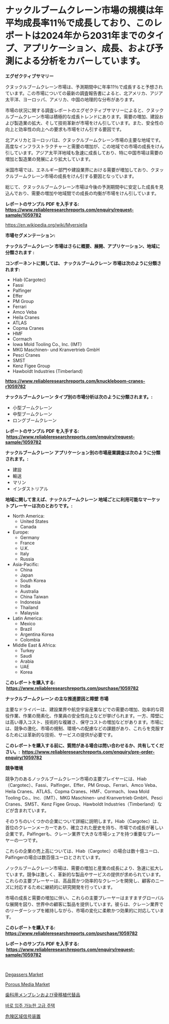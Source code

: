 <p><h1>ナックルブームクレーン市場の規模は年平均成長率11％で成長しており、このレポートは2024年から2031年までのタイプ、アプリケーション、成長、および予測による分析をカバーしています。</h1></p><p><strong>エグゼクティブサマリー</strong></p>
<p><p>クヌックルブームクレーン市場は、予測期間中に年率11％で成長すると予想されています。この市場についての最新の調査報告書によると、北アメリカ、アジア太平洋、ヨーロッパ、アメリカ、中国の地理的な分布があります。</p><p>市場の状況に関する調査レポートのエグゼクティブサマリーによると、クヌックルブームクレーン市場は積極的な成長トレンドにあります。需要の増加、建設および製造業の拡大、そして技術革新が市場をけん引しています。また、安全性の向上と効率性の向上への要求も市場をけん引する要因です。</p><p>北アメリカとヨーロッパは、クヌックルブームクレーン市場の主要な地域です。高度なインフラストラクチャーと需要の増加が、この地域での市場の成長をけん引しています。アジア太平洋地域も急速に成長しており、特に中国市場は需要の増加と製造業の発展により拡大しています。</p><p>米国市場では、エネルギー部門や建設業界における需要が増加しており、クヌックルブームクレーン市場の成長をけん引する要因となっています。</p><p>総じて、クヌックルブームクレーン市場は今後の予測期間中に安定した成長を見込んでおり、需要の増加や地域間での成長の均衡が市場をけん引しています。</p></p>
<p><strong>レポートのサンプル PDF を入手する: <a href="https://www.reliableresearchreports.com/enquiry/request-sample/1059782">https://www.reliableresearchreports.com/enquiry/request-sample/1059782</a></strong></p>
<p><a href="https://en.wikipedia.org/wiki/Myersiella">https://en.wikipedia.org/wiki/Myersiella</a></p>
<p><strong>市場セグメンテーション:</strong></p>
<p><strong> ナックルブームクレーン 市場はさらに概要、展開、アプリケーション、地域に分類されます :</strong></p>
<p><strong>コンポーネントに関しては、 ナックルブームクレーン 市場は次のように分類されます: &nbsp;</strong></p>
<p><ul><li>Hiab (Cargotec)</li><li>Fassi</li><li>Palfinger</li><li>Effer</li><li>PM Group</li><li>Ferrari</li><li>Amco Veba</li><li>Heila Cranes</li><li>ATLAS</li><li>Copma Cranes</li><li>HMF</li><li>Cormach</li><li>Iowa Mold Tooling Co., Inc. (IMT)</li><li>MKG Maschinen- und Kranvertrieb GmbH</li><li>Pesci Cranes</li><li>SMST</li><li>Kenz Figee Group</li><li>Hawboldt Industries (Timberland)</li></ul></p>
<p><strong><a href="https://www.reliableresearchreports.com/knuckleboom-cranes-r1059782">https://www.reliableresearchreports.com/knuckleboom-cranes-r1059782</a></strong></p>
<p><strong> ナックルブームクレーン タイプ別の市場分析は次のように分類されます。:</strong></p>
<p><ul><li>小型ブームクレーン</li><li>中型ブームクレーン</li><li>ロングブームクレーン</li></ul></p>
<p><strong>レポートのサンプル PDF を入手する: &nbsp;<a href="https://www.reliableresearchreports.com/enquiry/request-sample/1059782">https://www.reliableresearchreports.com/enquiry/request-sample/1059782</a></strong></p>
<p><strong> ナックルブームクレーン アプリケーション別の市場産業調査は次のように分類されます。:</strong></p>
<p><ul><li>建設</li><li>輸送</li><li>マリン</li><li>インダストリアル</li></ul></p>
<p><strong>地域に関して言えば、ナックルブームクレーン 地域ごとに利用可能なマーケットプレーヤーは次のとおりです。:</strong></p>
<p><ul>
    <li>
        North America:
        <ul>
            <li>United States</li>
            <li>Canada</li>
        </ul>
    </li>
    <li>
        Europe:
        <ul>
            <li>Germany</li>
            <li>France</li>
            <li>U.K.</li>
            <li>Italy</li>
            <li>Russia</li>
        </ul>
    </li>
    <li>
        Asia-Pacific:
        <ul>
            <li>China</li>
            <li>Japan</li>
            <li>South Korea</li>
            <li>India</li>
            <li>Australia</li>
            <li>China Taiwan</li>
            <li>Indonesia</li>
            <li>Thailand</li>
            <li>Malaysia</li>
        </ul>
    </li>
    <li>
        Latin America:
        <ul>
            <li>Mexico</li>
            <li>Brazil</li>
            <li>Argentina Korea</li>
            <li>Colombia</li>
        </ul>
    </li>
    <li>
        Middle East & Africa:
        <ul>
            <li>Turkey</li>
            <li>Saudi</li>
            <li>Arabia</li>
            <li>UAE</li>
            <li>Korea</li>
        </ul>
    </li>
    </ul></p>
<p><strong>このレポートを購入する: &nbsp;<a href="https://www.reliableresearchreports.com/purchase/1059782">https://www.reliableresearchreports.com/purchase/1059782</a></strong></p>
<p><strong>ナックルブームクレーン の主な推進要因と障壁 市場</strong></p>
<p><p>主要なドライバーは、建設業界や航空宇宙産業などでの需要の増加、効率的な荷役作業、作業の簡素化、作業員の安全性向上などが挙げられます。一方、障壁には高い導入コスト、技術的な複雑さ、保守コストの増加などがあります。市場には、競争の激化、市場の規制、環境への配慮などの課題があり、これらを克服するためには革新的な技術、サービスの提供が必要です。</p></p>
<p><strong>このレポートを購入する前に、質問がある場合は問い合わせるか、共有してください。:&nbsp; <a href="https://www.reliableresearchreports.com/enquiry/pre-order-enquiry/1059782">https://www.reliableresearchreports.com/enquiry/pre-order-enquiry/1059782</a></strong></p>
<p><strong>競争環境</strong></p>
<p><p>競争力のあるノックルブームクレーン市場の主要プレイヤーには、Hiab（Cargotec）、Fassi、Palfinger、Effer、PM Group、Ferrari、Amco Veba、Heila Cranes、ATLAS、Copma Cranes、HMF、Cormach、Iowa Mold Tooling Co.、Inc.（IMT）、MKG Maschinen- und Kranvertrieb GmbH、Pesci Cranes、SMST、Kenz Figee Group、Hawboldt Industries（Timberland）などが含まれています。</p><p>そのうちのいくつかの企業について詳細に説明します。Hiab（Cargotec）は、首位のクレーンメーカーであり、確立された歴史を持ち、市場での成長が著しい企業です。Palfingerも、クレーン業界で大きな市場シェアを持つ重要なプレーヤーの一つです。</p><p>これらの企業の売上高については、Hiab（Cargotec）の場合は数十億ユーロ、Palfingerの場合は数百億ユーロとされています。</p><p>ノックルブームクレーン市場は、需要の増加と産業の成長により、急速に拡大しています。競争は激しく、革新的な製品やサービスの提供が求められています。これらの主要プレーヤーは、高品質かつ効率的なクレーンを開発し、顧客のニーズに対応するために継続的に研究開発を行っています。</p><p>市場の成長と需要の増加に伴い、これらの主要プレーヤーはますますグローバルな展開を図り、世界中の顧客に製品を提供しています。彼らは、クレーン業界でのリーダーシップを維持しながら、市場の変化に柔軟かつ効果的に対応しています。</p></p>
<p><strong>このレポートを購入する: &nbsp; <a href="https://www.reliableresearchreports.com/purchase/1059782">https://www.reliableresearchreports.com/purchase/1059782</a></strong></p>
<p><strong>レポートのサンプル PDF を入手する: &nbsp;<a href="https://www.reliableresearchreports.com/enquiry/request-sample/1059782">https://www.reliableresearchreports.com/enquiry/request-sample/1059782</a></strong><strong></strong></p>
<p>&nbsp;</p>
<p><p><a href="https://issuu.com/reportprime-2/docs/degassers-market-size-2030.pptx">Degassers Market</a></p><p><a href="https://issuu.com/reportprime-2/docs/porous-media-market-size-2030.pptx">Porous Media Market</a></p><p><a href="https://github.com/RudyBoyer2017/Market-Research-Report-List-1/blob/main/1008132138653.md">歯科用メンブレンおよび骨移植代替品</a></p><p><a href="https://github.com/JackieFauhey9089475/Market-Research-Report-List-2/blob/main/3868910144767.md">바로 입주 가능한 고급 주택</a></p><p><a href="https://github.com/MosesSpinka1914/Market-Research-Report-List-2/blob/main/6251543138652.md">危険区域信号装置</a></p></p>